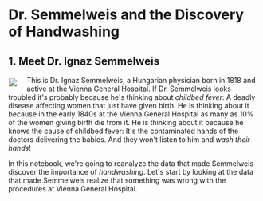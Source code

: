 # Dr. Semmelweis and the Discovery of Handwashing

## 1. Meet Dr. Ignaz Semmelweis
<p><img style="float: left;margin:5px 20px 5px 1px" src="![image]([https://github.com/vchow6/Dr.-Semmelweis-and-the-Discovery-of-Handwashing/assets/103904326/225dd82f-9125-43d7-8ccb-25645399a428](https://encrypted-tbn1.gstatic.com/licensed-image?q=tbn:ANd9GcRqlDSsbVSIhrhc1E3BAtFMz8bjNHAuqbWl3z38ovg1kXXs2fZwVEht6qc8OZ_uGCgDwEXC3KOgBez66HA.jpg)
"></p>
<!--
<img style="float: left;margin:5px 20px 5px 1px" src="https://assets.datacamp.com/production/project_20/datasets/ignaz_semmelweis_1860.jpeg">
-->
<p>This is Dr. Ignaz Semmelweis, a Hungarian physician born in 1818 and active at the Vienna General Hospital. If Dr. Semmelweis looks troubled it's probably because he's thinking about <em>childbed fever</em>: A deadly disease affecting women that just have given birth. He is thinking about it because in the early 1840s at the Vienna General Hospital as many as 10% of the women giving birth die from it. He is thinking about it because he knows the cause of childbed fever: It's the contaminated hands of the doctors delivering the babies. And they won't listen to him and <em>wash their hands</em>!</p>
<p>In this notebook, we're going to reanalyze the data that made Semmelweis discover the importance of <em>handwashing</em>. Let's start by looking at the data that made Semmelweis realize that something was wrong with the procedures at Vienna General Hospital.</p>
